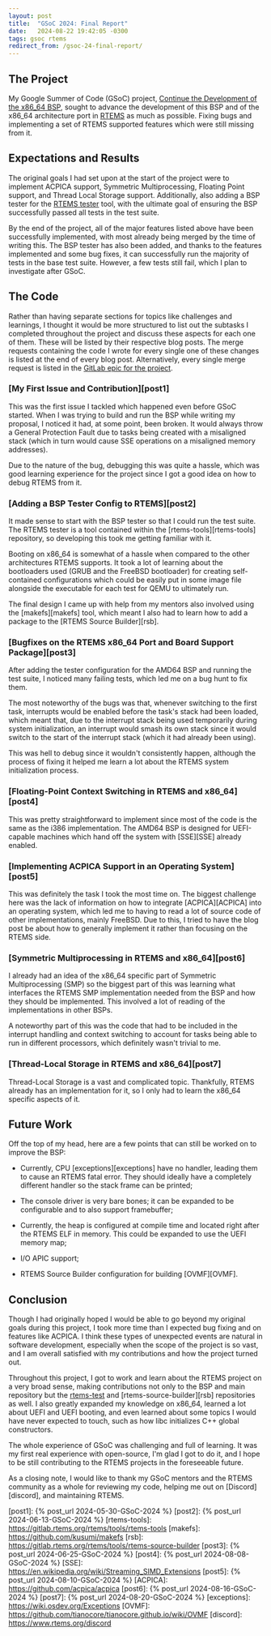 ```yaml
---
layout: post
title:  "GSoC 2024: Final Report"
date:   2024-08-22 19:42:05 -0300
tags: gsoc rtems
redirect_from: /gsoc-24-final-report/
---
```

## The Project

My Google Summer of Code (GSoC) project, [Continue the Development of the x86_64 BSP][project], sought to advance the development of this BSP and of the x86_64 architecture port in [RTEMS][RTEMS] as much as possible. Fixing bugs and implementing a set of RTEMS supported features which were still missing from it.

## Expectations and Results

The original goals I had set upon at the start of the project were to implement ACPICA support, Symmetric Multiprocessing, Floating Point support, and Thread Local Storage support. Additionally, also adding a BSP tester for the [RTEMS tester][rtems-test] tool, with the ultimate goal of ensuring the BSP successfully passed all tests in the test suite.

By the end of the project, all of the major features listed above have been successfully implemented, with most already being merged by the time of writing this. The BSP tester has also been added, and thanks to the features implemented and some bug fixes, it can successfully run the majority of tests in the base test suite. However, a few tests still fail, which I plan to investigate after GSoC.

## The Code

Rather than having separate sections for topics like challenges and learnings, I thought it would be more structured to list out the subtasks I completed throughout the project and discuss these aspects for each one of them. These will be listed by their respective blog posts. The merge requests containing the code I wrote for every single one of these changes is listed at the end of every blog post. Alternatively, every single merge request is listed in the [GitLab epic for the project][epic].

### [My First Issue and Contribution][post1]

This was the first issue I tackled which happened even before GSoC started. When I was trying to build and run the BSP while writing my proposal, I noticed it had, at some point, been broken. It would always throw a General Protection Fault due to tasks being created with a misaligned stack (which in turn would cause SSE operations on a misaligned memory addresses).

Due to the nature of the bug, debugging this was quite a hassle, which was good learning experience for the project since I got a good idea on how to debug RTEMS from it.

### [Adding a BSP Tester Config to RTEMS][post2]

It made sense to start with the BSP tester so that I could run the test suite. The RTEMS tester is a tool contained within the [rtems-tools][rtems-tools] repository, so developing this took me getting familiar with it.

Booting on x86_64 is somewhat of a hassle when compared to the other architectures RTEMS supports. It took a lot of learning about the bootloaders used (GRUB and the FreeBSD bootloader) for creating self-contained configurations which could be easily put in some image file alongside the executable for each test for QEMU to ultimately run.

The final design I came up with help from my mentors also involved using the [makefs][makefs] tool, which meant I also had to learn how to add a package to the [RTEMS Source Builder][rsb].

### [Bugfixes on the RTEMS x86_64 Port and Board Support Package][post3]

After adding the tester configuration for the AMD64 BSP and running the test suite, I noticed many failing tests, which led me on a bug hunt to fix them.

The most noteworthy of the bugs was that, whenever switching to the first task, interrupts would be enabled before the task's stack had been loaded, which meant that, due to the interrupt stack being used temporarily during system initialization, an interrupt would smash its own stack since it would switch to the start of the interrupt stack (which it had already been using).

This was hell to debug since it wouldn't consistently happen, although the process of fixing it helped me learn a lot about the RTEMS system initialization process.

### [Floating-Point Context Switching in RTEMS and x86_64][post4]

This was pretty straightforward to implement since most of the code is the same as the i386 implementation. The AMD64 BSP is designed for UEFI-capable machines which hand off the system with [SSE][SSE] already enabled.

### [Implementing ACPICA Support in an Operating System][post5]

This was definitely the task I took the most time on. The biggest challenge here was the lack of information on how to integrate [ACPICA][ACPICA] into an operating system, which led me to having to read a lot of source code of other implementations, mainly FreeBSD. Due to this, I tried to have the blog post be about how to generally implement it rather than focusing on the RTEMS side.

### [Symmetric Multiprocessing in RTEMS and x86_64][post6]

I already had an idea of the x86_64 specific part of Symmetric Multiprocessing (SMP) so the biggest part of this was learning what interfaces the RTEMS SMP implementation needed from the BSP and how they should be implemented. This involved a lot of reading of the implementations in other BSPs.

A noteworthy part of this was the code that had to be included in the interrupt handling and context switching to account for tasks being able to run in different processors, which definitely wasn't trivial to me.

### [Thread-Local Storage in RTEMS and x86_64][post7]

Thread-Local Storage is a vast and complicated topic. Thankfully, RTEMS already has an implementation for it, so I only had to learn the x86_64 specific aspects of it.

## Future Work

Off the top of my head, here are a few points that can still be worked on to improve the BSP:

- Currently, CPU [exceptions][exceptions] have no handler, leading them to cause an RTEMS fatal error. They should ideally have a completely different handler so the stack frame can be printed;

- The console driver is very bare bones; it can be expanded to be configurable and to also support framebuffer;

- Currently, the heap is configured at compile time and located right after the RTEMS ELF in memory. This could be expanded to use the UEFI memory map;

- I/O APIC support;

- RTEMS Source Builder configuration for building [OVMF][OVMF].

## Conclusion

Though I had originally hoped I would be able to go beyond my original goals during this project, I took more time than I expected bug fixing and on features like ACPICA. I think these types of unexpected events are natural in software development, especially when the scope of the project is so vast, and I am overall satisfied with my contributions and how the project turned out.

Throughout this project, I got to work and learn about the RTEMS project on a very broad sense, making contributions not only to the BSP and main repository but the [rtems-test][rtems-test] and [rtems-source-builder][rsb] repositories as well. I also greatly expanded my knowledge on x86_64, learned a lot about UEFI and UEFI booting, and even learned about some topics I would have never expected to touch, such as how libc initializes C++ global constructors.

The whole experience of GSoC was challenging and full of learning. It was my first real experience with open-source, I'm glad I got to do it, and I hope to be still contributing to the RTEMS projects in the foreseeable future.

As a closing note, I would like to thank my GSoC mentors and the RTEMS community as a whole for reviewing my code, helping me out on [Discord][discord], and maintaining RTEMS.

[AMD64]: https://docs.rtems.org/branches/master/user/bsps/bsps-x86_64.html#amd64
[BSP]: https://docs.rtems.org/branches/master/user/bsps/index.html
[commit]: https://gitlab.rtems.org/rtems/rtos/rtems/-/commit/bf53ff2de2c2dab5b3e2186eac5310e78b38e413
[RTEMS]: https://gitlab.rtems.org/rtems/rtos/rtems
[project]: https://summerofcode.withgoogle.com/programs/2024/projects/XP3ZBIi7
[epic]: https://gitlab.rtems.org/groups/rtems/-/epics/5
[rtems-test]: https://docs.rtems.org/branches/master/user/tools/tester.html
[post1]: {% post_url 2024-05-30-GSoC-2024 %}
[post2]: {% post_url 2024-06-13-GSoC-2024 %}
[rtems-tools]: https://gitlab.rtems.org/rtems/tools/rtems-tools
[makefs]: https://github.com/kusumi/makefs
[rsb]: https://gitlab.rtems.org/rtems/tools/rtems-source-builder
[post3]: {% post_url 2024-06-25-GSoC-2024 %}
[post4]: {% post_url 2024-08-08-GSoC-2024 %}
[SSE]: https://en.wikipedia.org/wiki/Streaming_SIMD_Extensions
[post5]: {% post_url 2024-08-10-GSoC-2024 %}
[ACPICA]: https://github.com/acpica/acpica
[post6]: {% post_url 2024-08-16-GSoC-2024 %}
[post7]: {% post_url 2024-08-20-GSoC-2024 %}
[exceptions]: https://wiki.osdev.org/Exceptions
[OVMF]: https://github.com/tianocore/tianocore.github.io/wiki/OVMF
[discord]: https://www.rtems.org/discord
